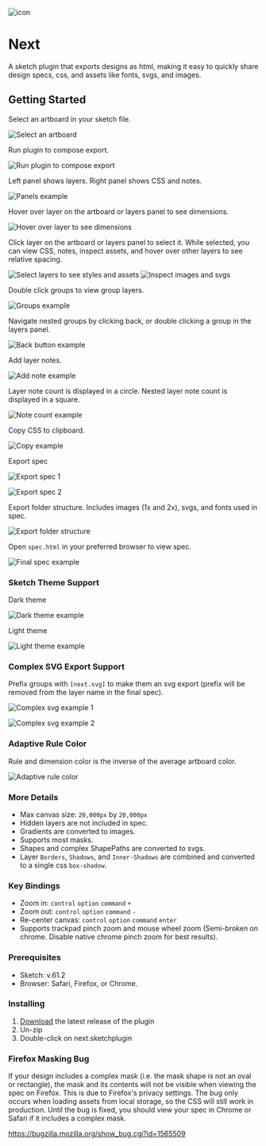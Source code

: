 ![icon](images/icon.png)

# Next

A sketch plugin that exports designs as html, making it easy to quickly share design specs, css, and assets like fonts, svgs, and images.

## Getting Started

Select an artboard in your sketch file.

![Select an artboard](images/screen-1.png)

Run plugin to compose export.

![Run plugin to compose export](images/screen-2.png)

Left panel shows layers. Right panel shows CSS and notes.

![Panels example](images/screen-3.png)

Hover over layer on the artboard or layers panel to see dimensions.

![Hover over layer to see dimensions](images/screen-4.png)

Click layer on the artboard or layers panel to select it. While selected, you can view CSS, notes, inspect assets, and hover over other layers to see relative spacing.

![Select layers to see styles and assets](images/screen-5.png)
![Inspect images and svgs](images/screen-6.png)

Double click groups to view group layers.

![Groups example](images/screen-7.png)

Navigate nested groups by clicking back, or double clicking a group in the layers panel.

![Back button example](images/screen-8.png)

Add layer notes.

![Add note example](images/screen-9.png)

Layer note count is displayed in a circle. Nested layer note count is displayed in a square.

![Note count example](images/screen-10.png)

Copy CSS to clipboard.

![Copy example](images/screen-11.png)

Export spec

![Export spec 1](images/screen-12.png)

![Export spec 2](images/screen-13.png)

Export folder structure. Includes images (1x and 2x), svgs, and fonts used in spec.

![Export folder structure](images/screen-14.png)

Open `spec.html` in your preferred browser to view spec.

![Final spec example](images/screen-15.png)

### Sketch Theme Support

Dark theme

![Dark theme example](images/screen-16.png)

Light theme

![Light theme example](images/screen-17.png)

### Complex SVG Export Support

Prefix groups with `[next.svg]` to make them an svg export (prefix will be removed from the layer name in the final spec).

![Complex svg example 1](images/screen-18.png)

![Complex svg example 2](images/screen-19.png)

### Adaptive Rule Color

Rule and dimension color is the inverse of the average artboard color.

![Adaptive rule color](images/screen-20.png)

### More Details

- Max canvas size: `20,000px` by `20,000px`
- Hidden layers are not included in spec.
- Gradients are converted to images.
- Supports most masks.
- Shapes and complex ShapePaths are converted to svgs.
- Layer `Borders`, `Shadows`, and `Inner-Shadows` are combined and converted to a single css `box-shadow`.

### Key Bindings

- Zoom in: `control` `option` `command` `+`
- Zoom out: `control` `option` `command` `-`
- Re-center canvas: `control` `option` `command` `enter`
- Supports trackpad pinch zoom and mouse wheel zoom (Semi-broken on chrome. Disable native chrome pinch zoom for best results).

### Prerequisites

- Sketch: v.61.2
- Browser: Safari, Firefox, or Chrome.

### Installing

1. [Download](../../releases/latest/download/next.sketchplugin.zip) the latest release of the plugin
2. Un-zip
3. Double-click on next.sketchplugin

### Firefox Masking Bug

If your design includes a complex mask (i.e. the mask shape is not an oval or rectangle), the mask and its contents will not be visible when viewing the spec on Firefox. This is due to Firefox's privacy settings. The bug only occurs when loading assets from local storage, so the CSS will still work in production. Until the bug is fixed, you should view your spec in Chrome or Safari if it includes a complex mask.

https://bugzilla.mozilla.org/show_bug.cgi?id=1565509